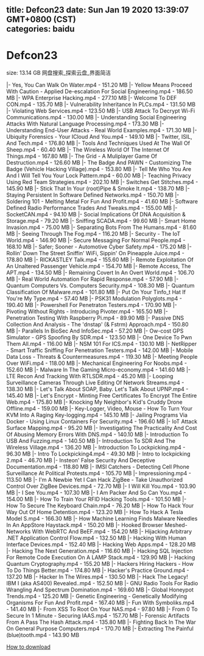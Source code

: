 
title: Defcon23
date: Sun Jan 19 2020 13:39:07 GMT+0800 (CST)    
categories: baidu
---

# Defcon23
size: 13.14 GB
 网盘搜索_探索云盘_界面简洁
 
|- Yes, You Can Walk On Water.mp4 - 151.20 MB
|- Yellow Means Proceed With Caution - Applied De-escalation For Social Engineering.mp4 - 186.50 MB
|- WPA Enterprise Hacking.mp4 - 277.10 MB
|- Welcome To DEF CON.mp4 - 135.70 MB
|- Vulnerability Inheritance In PLCs.mp4 - 131.50 MB
|- Violating Web Services.mp4 - 123.50 MB
|- USB Attack To Decrypt Wi-Fi Communications.mp4 - 130.00 MB
|- Understanding Social Engineering Attacks With Natural Language Processing.mp4 - 173.30 MB
|- Understanding End-User Attacks - Real World Examples.mp4 - 171.30 MB
|- Ubiquity Forensics - Your ICloud And You.mp4 - 149.10 MB
|- Twitter, ISIL, And Tech.mp4 - 176.80 MB
|- Tools And Techniques Used At The Wall Of Sheep.mp4 - 60.40 MB
|- The Wireless World Of The Internet Of Things.mp4 - 167.80 MB
|- The Grid - A Muliplayer Game Of Destruction.mp4 - 126.60 MB
|- The Badge And PAWN - Customizing The Badge (Vehicle Hacking Village).mp4 - 153.80 MB
|- Tell Me Who You Are And I Will Tell You Your Lock Pattern.mp4 - 60.00 MB
|- Teaching Privacy Using Red Team Strategies.mp4 - 202.10 MB
|- Switches Get Stitches.mp4 - 145.90 MB
|- Stick That In Your (root)Pipe & Smoke It.mp4 - 138.70 MB
|- Staying Persistent In Software Defined Networks.mp4 - 150.70 MB
|- Soldering 101 - Melting Metal For Fun And Profit.mp4 - 41.60 MB
|- Software Defined Radio Performance Trades And Tweaks.mp4 - 155.00 MB
|- SocketCAN.mp4 - 94.10 MB
|- Social Implications Of DNA Acquisition & Storage.mp4 - 79.20 MB
|- Sniffing SCADA.mp4 - 99.60 MB
|- Smart Home Invasion.mp4 - 75.00 MB
|- Separating Bots From The Humans.mp4 - 81.60 MB
|- Seeing Through The Fog.mp4 - 116.20 MB
|- Security - The IoT World.mp4 - 146.90 MB
|- Secure Messaging For Normal People.mp4 - 168.10 MB
|- Safer; Sooner - Automotive Cyber Safety.mp4 - 175.20 MB
|- Rollin' Down The Street Sniffin' WiFi, Sippin' On Pineapple Juice.mp4 - 178.80 MB
|- RICKASTLEY Talk.mp4 - 155.60 MB
|- Remote Exploitation Of An Unaltered Passenger Vehicle.mp4 - 154.70 MB
|- Remote Access, The APT.mp4 - 134.50 MB
|- Remaining Covert In An Overt World.mp4 - 106.70 MB
|- Real World Automation For Rapid Response.mp4 - 57.90 MB
|- Quantum Computers Vs. Computers Security.mp4 - 108.30 MB
|- Quantum Classification Of Malware.mp4 - 101.80 MB
|- Put On Your Tinfo_t Hat If You're My Type.mp4 - 57.40 MB
|- PSK31 Modulation Polyglots.mp4 - 190.40 MB
|- Powershell For Penetraton Testers.mp4 - 170.90 MB
|- Pivoting Without Rights - Introducing Pivoter.mp4 - 165.50 MB
|- Penetration Testing With Raspberry Pi.mp4 - 89.90 MB
|- Passive DNS Collection And Analysis - The 'dnstap' (& Fstrm) Approach.mp4 - 150.80 MB
|- Parallels In BioSec And InfoSec.mp4 - 57.20 MB
|- Ow-cost GPS Simulator - GPS Spoofing By SDR.mp4 - 123.50 MB
|- One Device To Pwn Them All.mp4 - 116.00 MB
|- NSM 101 For ICS.mp4 - 130.10 MB
|- NetRipper - Smart Traffic Sniffing For Penetration Testers.mp4 - 142.00 MB
|- Mobile Data Loss - Threats & Countermeasures.mp4 - 119.30 MB
|- Meeting People Over WiFi.mp4 - 118.00 MB
|- Mechanical Engineering For Noobs.mp4 - 152.60 MB
|- Malware In The Gaming Micro-economy.mp4 - 141.60 MB
|- LTE Recon And Tracking With RTLSDR.mp4 - 45.20 MB
|- Looping Surveillance Cameras Through Live Editing Of Network Streams.mp4 - 138.30 MB
|- Let's Talk About SOAP, Baby. Let's Talk About UPNP.mp4 - 145.40 MB
|- Let's Encrypt - Minting Free Certificates To Encrypt The Entire Web.mp4 - 175.80 MB
|- Knocking My Neighbor's Kid's Cruddy Drone Offline.mp4 - 159.00 MB
|- Key-Logger, Video, Mouse - How To Turn Your KVM Into A Raging Key-logging.mp4 - 145.10 MB
|- Jailing Programs Via Docker - Using Linux Containers For Security.mp4 - 196.60 MB
|- IoT Attack Surface Mapping.mp4 - 95.20 MB
|- Investigating The Practicality And Cost Of Abusing Memory Errors With DNS.mp4 - 140.10 MB
|- Introduction To USB And Fuzzing.mp4 - 140.50 MB
|- Introduction To SDR And The Wireless Village.mp4 - 136.20 MB
|- Introduction To Lockpicking.mp4 - 96.30 MB
|- Intro To Lockpicking4.mp4 - 49.30 MB
|- Intro to lockpicking 2.mp4 - 46.70 MB
|- Insteon' False Security And Deceptive Documentation.mp4 - 118.80 MB
|- IMSI Catchers - Detecting Cell Phone Surveillance At Political Protests.mp4 - 105.70 MB
|- Impressioning.mp4 - 113.50 MB
|- I'm A Newbie Yet I Can Hack ZigBee - Take Unauthorized Control Over ZigBee Devices.mp4 - 72.70 MB
|- I Will Kill You.mp4 - 103.90 MB
|- I See You.mp4 - 107.30 MB
|- I Am Packer And So Can You.mp4 - 154.00 MB
|- How To Train Your RFID Hacking Tools.mp4 - 101.50 MB
|- How To Secure The Keyboard Chain.mp4 - 76.20 MB
|- How To Hack Your Way Out Of Home Detention.mp4 - 123.20 MB
|- How To Hack A Tesla Model S.mp4 - 166.30 MB
|- How Machine Learning Finds Malware Needles In An AppStore Haystack.mp4 - 150.20 MB
|- Hooked Browser Meshed-Networks With WebRTC And BeEF.mp4 - 154.20 MB
|- Hijacking Arbitrary .NET Application Control Flow.mp4 - 132.50 MB
|- Hacking With Human Interface Devices.mp4 - 152.40 MB
|- Hacking Web Apps.mp4 - 128.20 MB
|- Hacking The Next Generation.mp4 - 116.60 MB
|- Hacking SQL Injection For Remote Code Execution On A LAMP Stack.mp4 - 129.90 MB
|- Hacking Quantum Cryptography.mp4 - 155.20 MB
|- Hackers Hiring Hackers - How To Do Things Better.mp4 - 174.80 MB
|- Hacker's Practice Ground.mp4 - 137.20 MB
|- Hacker In The Wires.mp4 - 130.50 MB
|- Hack The Legacy! IBM I (aka AS400) Revealed..mp4 - 152.50 MB
|- GNU Radio Tools For Radio Wrangling And Spectrum Domination.mp4 - 169.60 MB
|- Global Honeypot Trends.mp4 - 125.20 MB
|- Genetic Engineering - Genetically Modifying Organisms For Fun And Profit.mp4 - 167.40 MB
|- Fun With Symboliks.mp4 - 141.40 MB
|- From XSS To Root On Your NAS.mp4 - 97.80 MB
|- From 0 To Secure In 1 Minute - Securing IAAS.mp4 - 157.70 MB
|- Forensic Artifacts From A Pass The Hash Attack.mp4 - 135.80 MB
|- Fighting Back In The War On General Purpose Computers.mp4 - 170.70 MB
|- Extracting The Painful (blue)tooth.mp4 - 143.90 MB

[How to download](https://bpcam.bemobtrk.com/go/2ceec3aa-1ca2-46d6-b9ff-aaa5c184517c?jno=1282)
